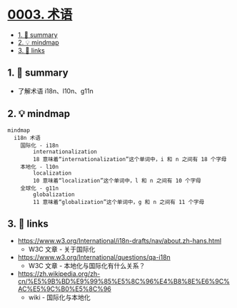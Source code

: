 # [0003. 术语](https://github.com/Tdahuyou/i18n/tree/main/0003.%20%E6%9C%AF%E8%AF%AD)

<!-- region:toc -->
- [1. 📝 summary](#1--summary)
- [2. 💡 mindmap](#2--mindmap)
- [3. 🔗 links](#3--links)
<!-- endregion:toc -->

## 1. 📝 summary

- 了解术语 i18n、l10n、g11n

## 2. 💡 mindmap

```mermaid
mindmap
  i18n 术语
    国际化 - i18n
        internationalization
        18 意味着“internationalization”这个单词中，i 和 n 之间有 18 个字母
    本地化 - l10n
        localization
        10 意味着“localization”这个单词中，l 和 n 之间有 10 个字母
    全球化 - g11n
        globalization
        11 意味着“globalization”这个单词中，g 和 n 之间有 11 个字母
```

## 3. 🔗 links

- https://www.w3.org/International/i18n-drafts/nav/about.zh-hans.html
  - W3C 文章 - 关于国际化
- https://www.w3.org/International/questions/qa-i18n
  - W3C 文章 - 本地化与国际化有什么关系？
- https://zh.wikipedia.org/zh-cn/%E5%9B%BD%E9%99%85%E5%8C%96%E4%B8%8E%E6%9C%AC%E5%9C%B0%E5%8C%96
  - wiki - 国际化与本地化
